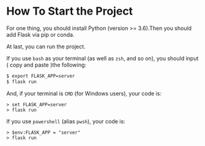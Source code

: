 # How To Start the Project

For one thing, you should install Python (version >= 3.6).Then you should add Flask via pip or conda.

At last, you can run the project.

If you use `bash` as your terminal (as well as `zsh`, and so on), you should input ( copy and paste )the following:

```zsh
$ export FLASK_APP=server
$ flask run
```

And, if your terminal is `CMD` (for Windows users), your code is:

```CMD
> set FLASK_APP=server
> flask run
```

If you use `powershell` (alias `pwsh`), your code is:

```pwsh
> $env:FLASK_APP = "server"
> flask run
```